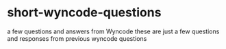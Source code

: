 # short-wyncode-questions
a few questions and answers from Wyncode
these are just a few questions and responses from previous wyncode questions
